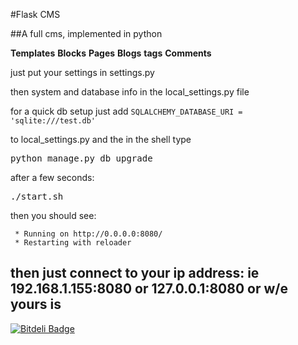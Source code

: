 #Flask CMS

##A full cms, implemented in python

__Templates__
__Blocks__
__Pages__
__Blogs__
__tags__
__Comments__


just put your settings in settings.py

then system and database info in the local\_settings.py file

for a quick db setup just add <code>SQLALCHEMY_DATABASE_URI = 'sqlite:///test.db'</code>

to local\_settings.py and the in the shell type


<kbd>python manage.py db upgrade</kbd>

after a few seconds:



<kbd>./start.sh</kbd>

then you should see:

```shell
 * Running on http://0.0.0.0:8080/
 * Restarting with reloader
```

then just connect to your ip address: ie
192.168.1.155:8080 or 127.0.0.1:8080
or w/e yours is 
---


[![Bitdeli Badge](https://d2weczhvl823v0.cloudfront.net/jstacoder/flask-cms/trend.png)](https://bitdeli.com/free "Bitdeli Badge")

